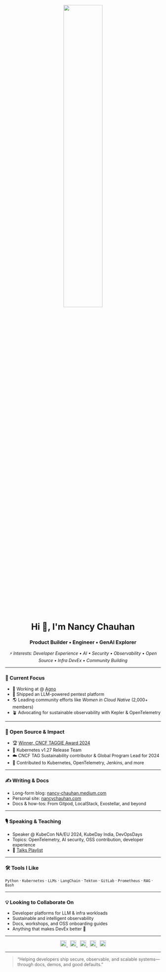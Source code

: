 <p align="center">
  <img width="50%" src="https://media.boingboing.net/wp-content/uploads/2019/01/giphy-3.gif" />
</p>

<h1 align="center">Hi 👋, I'm Nancy Chauhan</h1>
<h3 align="center">Product Builder • Engineer • GenAI Explorer</h3>

<p align="center">
  <em>⚡ Interests: Developer Experience • AI • Security • Observability • Open Source • Infra DevEx • Community Building</em>
</p>

---

### 🚀 Current Focus

- 🧠 Working at @ [Agno](https://github.com/agno-agi)
- 🔐 Shipped an LLM-powered pentest platform
- 🌎 Leading community efforts like *Women in Cloud Native* (2,000+ members)
- 🪴 Advocating for sustainable observability with Kepler & OpenTelemetry

---
### 🌱 Open Source & Impact

- 🏆 [Winner, CNCF TAGGIE Award 2024](https://github.com/cncf/contribute-site/blob/e9e04cfc3d287f0230eaa53766571e0cab6d9d93/docs/community/Awards/index.md)
- 🧪 Kubernetes v1.27 Release Team
- ☁️ CNCF TAG Sustainability contributor & Global Program Lead for 2024
- 🧰 Contributed to Kubernetes, OpenTelemetry, Jenkins, and more

---

### ✍️ Writing & Docs

- Long-form blog: [nancy-chauhan.medium.com](https://nancy-chauhan.medium.com)
- Personal site: [nancychauhan.com](https://nancychauhan.com)
- Docs & how-tos: From Gitpod, LocalStack, Exostellar, and beyond

---

### 🎙️ Speaking & Teaching

- Speaker @ KubeCon NA/EU 2024, KubeDay India, DevOpsDays
- Topics: OpenTelemetry, AI security, OSS contribution, developer experience
- 🎥 [Talks Playlist](https://www.youtube.com/playlist?list=PL-0wUDKSiP4rYhEiKlOQQ433nh1KxCOx1)

---

### 🛠️ Tools I Like

`Python` · `Kubernetes` · `LLMs` · `LangChain` · `Tekton` · `GitLab` · `Prometheus` · `RAG` · `Bash`

---

### 💡 Looking to Collaborate On

- Developer platforms for LLM & infra workloads
- Sustainable and intelligent observability
- Docs, workshops, and OSS onboarding guides
- Anything that makes DevEx better 💙

---

<p align="center">
  <a href="https://twitter.com/_nancychauhan" target="_blank">
    <img src="https://cdn.jsdelivr.net/npm/simple-icons@3.0.1/icons/twitter.svg" alt="Twitter" width="20" height="20" />
  </a>
  &nbsp;
  <a href="https://linkedin.com/in/nancy-chauhan" target="_blank">
    <img src="https://cdn.jsdelivr.net/npm/simple-icons@3.0.1/icons/linkedin.svg" alt="LinkedIn" width="20" height="20" />
  </a>
  &nbsp;
  <a href="https://nancychauhan.com" target="_blank">
    <img src="https://cdn.jsdelivr.net/npm/simple-icons@3.0.1/icons/internetexplorer.svg" alt="Website" width="20" height="20" />
  </a>
  &nbsp;
  <a href="https://nancy-chauhan.medium.com" target="_blank">
    <img src="https://cdn.jsdelivr.net/npm/simple-icons@3.0.1/icons/medium.svg" alt="Medium" width="20" height="20" />
  </a>
  &nbsp;
  <a href="https://github.com/nancy-chauhan" target="_blank">
    <img src="https://cdn.jsdelivr.net/npm/simple-icons@3.0.1/icons/github.svg" alt="GitHub" width="20" height="20" />
  </a>
</p>

---

> “Helping developers ship secure, observable, and scalable systems—through docs, demos, and good defaults.”
